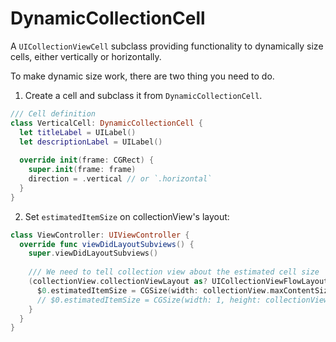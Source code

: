 #  DynamicCollectionCell

A `UICollectionViewCell` subclass providing functionality to dynamically size cells, either vertically or horizontally.

To make dynamic size work, there are two thing you need to do.

1. Create a cell and subclass it from `DynamicCollectionCell`.

```swift
/// Cell definition
class VerticalCell: DynamicCollectionCell {
  let titleLabel = UILabel()
  let descriptionLabel = UILabel()
  
  override init(frame: CGRect) {
    super.init(frame: frame)
    direction = .vertical // or `.horizontal`
  }
}
```

2. Set `estimatedItemSize` on collectionView's layout:

```swift
class ViewController: UIViewController {
  override func viewDidLayoutSubviews() {
    super.viewDidLayoutSubviews() 
    
    /// We need to tell collection view about the estimated cell size
    (collectionView.collectionViewLayout as? UICollectionViewFlowLayout).map {
      $0.estimatedItemSize = CGSize(width: collectionView.maxContentSize.width), height: 1) // for vertical layout
      // $0.estimatedItemSize = CGSize(width: 1, height: collectionView.maxContentSize.height)) // for horizontal layout
    }
  }
}
```
